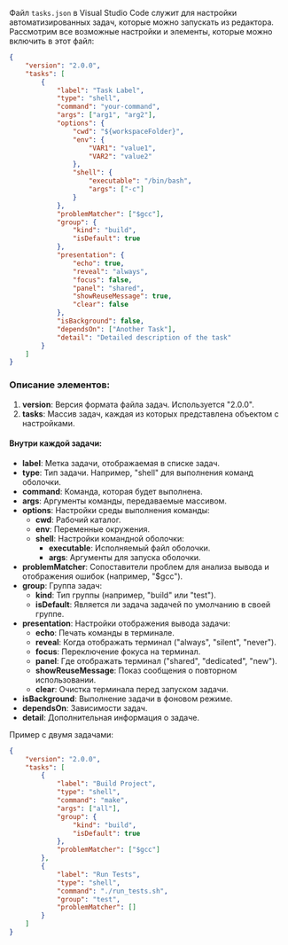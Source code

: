 Файл `tasks.json` в Visual Studio Code служит для настройки автоматизированных задач, которые можно запускать из редактора. Рассмотрим все возможные настройки и элементы, которые можно включить в этот файл:

```json
{
    "version": "2.0.0",
    "tasks": [
        {
            "label": "Task Label",
            "type": "shell",
            "command": "your-command",
            "args": ["arg1", "arg2"],
            "options": {
                "cwd": "${workspaceFolder}",
                "env": {
                    "VAR1": "value1",
                    "VAR2": "value2"
                },
                "shell": {
                    "executable": "/bin/bash",
                    "args": ["-c"]
                }
            },
            "problemMatcher": ["$gcc"],
            "group": {
                "kind": "build",
                "isDefault": true
            },
            "presentation": {
                "echo": true,
                "reveal": "always",
                "focus": false,
                "panel": "shared",
                "showReuseMessage": true,
                "clear": false
            },
            "isBackground": false,
            "dependsOn": ["Another Task"],
            "detail": "Detailed description of the task"
        }
    ]
}
```

### Описание элементов:

1. **version**: Версия формата файла задач. Используется "2.0.0".
2. **tasks**: Массив задач, каждая из которых представлена объектом с настройками.

#### Внутри каждой задачи:

- **label**: Метка задачи, отображаемая в списке задач.
- **type**: Тип задачи. Например, "shell" для выполнения команд оболочки.
- **command**: Команда, которая будет выполнена.
- **args**: Аргументы команды, передаваемые массивом.
- **options**: Настройки среды выполнения команды:
  - **cwd**: Рабочий каталог.
  - **env**: Переменные окружения.
  - **shell**: Настройки командной оболочки:
    - **executable**: Исполняемый файл оболочки.
    - **args**: Аргументы для запуска оболочки.
- **problemMatcher**: Сопоставители проблем для анализа вывода и отображения ошибок (например, "$gcc").
- **group**: Группа задач:
  - **kind**: Тип группы (например, "build" или "test").
  - **isDefault**: Является ли задача задачей по умолчанию в своей группе.
- **presentation**: Настройки отображения вывода задачи:
  - **echo**: Печать команды в терминале.
  - **reveal**: Когда отображать терминал ("always", "silent", "never").
  - **focus**: Переключение фокуса на терминал.
  - **panel**: Где отображать терминал ("shared", "dedicated", "new").
  - **showReuseMessage**: Показ сообщения о повторном использовании.
  - **clear**: Очистка терминала перед запуском задачи.
- **isBackground**: Выполнение задачи в фоновом режиме.
- **dependsOn**: Зависимости задач.
- **detail**: Дополнительная информация о задаче.

Пример с двумя задачами:

```json
{
    "version": "2.0.0",
    "tasks": [
        {
            "label": "Build Project",
            "type": "shell",
            "command": "make",
            "args": ["all"],
            "group": {
                "kind": "build",
                "isDefault": true
            },
            "problemMatcher": ["$gcc"]
        },
        {
            "label": "Run Tests",
            "type": "shell",
            "command": "./run_tests.sh",
            "group": "test",
            "problemMatcher": []
        }
    ]
}
```